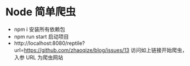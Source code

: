 # Node 简单爬虫

- npm i 安装所有依赖包
- npm run start 启动项目
- http://localhost:8080/reptile?url=https://github.com/zhaoqize/blog/issues/13 访问如上链接开始爬虫，入参 URL 为爬虫网站
